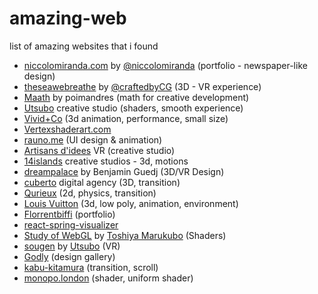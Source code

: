 # amazing-web
list of amazing websites that i found 


- [niccolomiranda.com](https://www.niccolomiranda.com/) by [@niccolomiranda](https://twitter.com/niccolomiranda) (portfolio - newspaper-like design)
- [theseawebreathe](https://www.bluemarinefoundation.com/the-sea-we-breathe/) by [@craftedbyCG](https://twitter.com/CraftedbyGC) (3D - VR experience)
- [Maath](https://maath.pmnd.rs/) by poimandres (math for creative development)
- [Utsubo](https://utsubo.co/) creative studio (shaders, smooth experience)
- [Vivid+Co](https://vividand.co/) (3d animation, performance, small size)
- [Vertexshaderart.com](https://www.vertexshaderart.com/)
- [rauno.me](https://rauno.me/) (UI design & animation)
- [Artisans d'idees](https://www.artisansdidees.com/en) VR (creative studio)
- [14islands](https://14islands.com/lab/) creative studios - 3d, motions
- [dreampalace](http://dreampalace.benjaminguedj.com/) by Benjamin Guedj (3D/VR Design)
- [cuberto](https://cuberto.com/) digital agency (3D, transition)
- [Qurieux](https://www.qurieux.fr/) (2d, physics, transition)
- [Louis Vuitton](https://us.louisvuitton.com/eng-us/stories/louis-200) (3d, low poly, animation, environment)
- [Florrentbiffi](https://florentbiffi.com/) (portfolio)
- [react-spring-visualizer](https://react-spring-visualizer.com/)
- [Study of WebGL](https://toshiya-marukubo.github.io/) by [Toshiya Marukubo](https://twitter.com/toshiyamarukubo)  (Shaders)
- [sougen](https://sougen.co/) by [Utsubo](https://utsubo.co/) (VR)
- [Godly](https://godly.website/) (design gallery)
- [kabu-kitamura](https://www.kabu-kitamura.com/) (transition, scroll)
- [monopo.london](https://monopo.london/) (shader, uniform shader)
